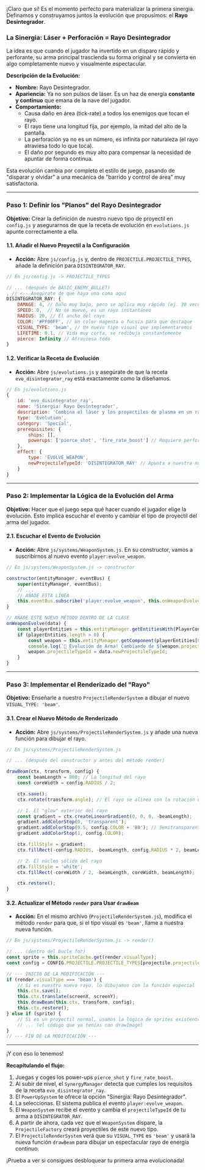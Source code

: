 ¡Claro que sí\! Es el momento perfecto para materializar la primera sinergia. Definamos y construyamos juntos la evolución que propusimos: el **Rayo Desintegrador**.

### La Sinergia: Láser + Perforación = Rayo Desintegrador

La idea es que cuando el jugador ha invertido en un disparo rápido y perforante, su arma principal trascienda su forma original y se convierta en algo completamente nuevo y visualmente espectacular.

**Descripción de la Evolución:**

  * **Nombre:** Rayo Desintegrador.
  * **Apariencia:** Ya no son pulsos de láser. Es un haz de energía **constante y continuo** que emana de la nave del jugador.
  * **Comportamiento:**
      * Causa daño en área (tick-rate) a todos los enemigos que tocan el rayo.
      * El rayo tiene una longitud fija, por ejemplo, la mitad del alto de la pantalla.
      * La perforación ya no es un número, es infinita por naturaleza (el rayo atraviesa todo lo que toca).
      * El daño por segundo es muy alto para compensar la necesidad de apuntar de forma continua.

Esta evolución cambia por completo el estilo de juego, pasando de "disparar y olvidar" a una mecánica de "barrido y control de área" muy satisfactoria.

-----

### **Paso 1: Definir los "Planos" del Rayo Desintegrador**

**Objetivo:** Crear la definición de nuestro nuevo tipo de proyectil en `config.js` y asegurarnos de que la receta de evolución en `evolutions.js` apunte correctamente a ella.

#### **1.1. Añadir el Nuevo Proyectil a la Configuración**

  * **Acción:** Abre `js/config.js` y, dentro de `PROJECTILE.PROJECTILE_TYPES`, añade la definición para `DISINTEGRATOR_RAY`.

<!-- end list -->

```javascript
// En js/config.js -> PROJECTILE_TYPES

// ... (después de BASIC_ENEMY_BULLET)
, // <-- Asegúrate de que haya una coma aquí
DISINTEGRATOR_RAY: {
    DAMAGE: 4, // Daño muy bajo, pero se aplica muy rápido (ej. 30 veces por segundo)
    SPEED: 0,  // No se mueve, es un rayo instantáneo
    RADIUS: 20, // El ancho del rayo
    COLOR: '#FF00FF', // Un color magenta o fucsia para que destaque
    VISUAL_TYPE: 'beam', // Un nuevo tipo visual que implementaremos
    LIFETIME: 0.1, // Vida muy corta, se redibuja constantemente
    pierce: Infinity // Atraviesa todo
}
```

#### **1.2. Verificar la Receta de Evolución**

  * **Acción:** Abre `js/evolutions.js` y asegúrate de que la receta `evo_disintegrator_ray` está exactamente como la diseñamos.

<!-- end list -->

```javascript
// En js/evolutions.js
{
    id: 'evo_disintegrator_ray',
    name: 'Sinergia: Rayo Desintegrador',
    description: 'Combina el láser y los proyectiles de plasma en un rayo continuo que derrite a los enemigos.',
    type: 'Evolution',
    category: 'Special',
    prerequisites: {
        ships: [],
        powerups: ['pierce_shot', 'fire_rate_boost'] // Requiere perforación y cadencia
    },
    effect: {
        type: 'EVOLVE_WEAPON',
        newProjectileTypeId: 'DISINTEGRATOR_RAY' // Apunta a nuestra nueva definición
    }
}
```

-----

### **Paso 2: Implementar la Lógica de la Evolución del Arma**

**Objetivo:** Hacer que el juego sepa qué hacer cuando el jugador elige la evolución. Esto implica escuchar el evento y cambiar el tipo de proyectil del arma del jugador.

#### **2.1. Escuchar el Evento de Evolución**

  * **Acción:** Abre `js/systems/WeaponSystem.js`. En su constructor, vamos a suscribirnos al nuevo evento `player:evolve_weapon`.

<!-- end list -->

```javascript
// En js/systems/WeaponSystem.js -> constructor

constructor(entityManager, eventBus) {
    super(entityManager, eventBus);
    // ...
    // AÑADE ESTA LÍNEA
    this.eventBus.subscribe('player:evolve_weapon', this.onWeaponEvolve.bind(this));
}

// AÑADE ESTE NUEVO MÉTODO DENTRO DE LA CLASE
onWeaponEvolve(data) {
    const playerEntities = this.entityManager.getEntitiesWith(PlayerControlledComponent, WeaponComponent);
    if (playerEntities.length > 0) {
        const weapon = this.entityManager.getComponent(playerEntities[0], WeaponComponent);
        console.log(`🧬 Evolución de Arma! Cambiando de ${weapon.projectileTypeId} a ${data.newProjectileTypeId}`);
        weapon.projectileTypeId = data.newProjectileTypeId;
    }
}
```

-----

### **Paso 3: Implementar el Renderizado del "Rayo"**

**Objetivo:** Enseñarle a nuestro `ProjectileRenderSystem` a dibujar el nuevo `VISUAL_TYPE: 'beam'`.

#### **3.1. Crear el Nuevo Método de Renderizado**

  * **Acción:** Abre `js/systems/ProjectileRenderSystem.js` y añade una nueva función para dibujar el rayo.

<!-- end list -->

```javascript
// En js/systems/ProjectileRenderSystem.js

// ... (después del constructor y antes del método render)

drawBeam(ctx, transform, config) {
    const beamLength = 800; // La longitud del rayo
    const coreWidth = config.RADIUS / 2;

    ctx.save();
    ctx.rotate(transform.angle); // El rayo se alinea con la rotación de la nave

    // 1. El "glow" exterior del rayo
    const gradient = ctx.createLinearGradient(0, 0, 0, -beamLength);
    gradient.addColorStop(0, 'transparent');
    gradient.addColorStop(0.5, config.COLOR + '80'); // Semitransparente en el medio
    gradient.addColorStop(1, config.COLOR);

    ctx.fillStyle = gradient;
    ctx.fillRect(-config.RADIUS, -beamLength, config.RADIUS * 2, beamLength);

    // 2. El núcleo sólido del rayo
    ctx.fillStyle = 'white';
    ctx.fillRect(-coreWidth / 2, -beamLength, coreWidth, beamLength);

    ctx.restore();
}
```

#### **3.2. Actualizar el Método `render` para Usar `drawBeam`**

  * **Acción:** En el mismo archivo (`ProjectileRenderSystem.js`), modifica el método `render` para que, si el tipo visual es `'beam'`, llame a nuestra nueva función.

<!-- end list -->

```javascript
// En js/systems/ProjectileRenderSystem.js -> render()

// ... (dentro del bucle for)
const sprite = this.spriteCache.get(render.visualType);
const config = CONFIG.PROJECTILE.PROJECTILE_TYPES[projectile.projectileTypeId];

// --- INICIO DE LA MODIFICACIÓN ---
if (render.visualType === 'beam') {
    // Si es nuestro nuevo rayo, lo dibujamos con la función especial
    this.ctx.save();
    this.ctx.translate(screenX, screenY);
    this.drawBeam(this.ctx, transform, config);
    this.ctx.restore();
} else if (sprite) {
    // Si es un proyectil normal, usamos la lógica de sprites existente
    // ... (el código que ya tenías con drawImage)
}
// --- FIN DE LA MODIFICACIÓN ---
```

-----

¡Y con eso lo tenemos\!

**Recapitulando el flujo:**

1.  Juegas y coges los power-ups `pierce_shot` y `fire_rate_boost`.
2.  Al subir de nivel, el `SynergyManager` detecta que cumples los requisitos de la receta `evo_disintegrator_ray`.
3.  El `PowerUpSystem` te ofrece la opción "Sinergia: Rayo Desintegrador".
4.  La seleccionas. El sistema publica el evento `player:evolve_weapon`.
5.  El `WeaponSystem` recibe el evento y cambia el `projectileTypeId` de tu arma a `DISINTEGRATOR_RAY`.
6.  A partir de ahora, cada vez que el `WeaponSystem` dispare, la `ProjectileFactory` creará proyectiles de este nuevo tipo.
7.  El `ProjectileRenderSystem` verá que su `VISUAL_TYPE` es `'beam'` y usará la nueva función `drawBeam` para dibujar un espectacular rayo de energía continuo.

¡Prueba a ver si consigues desbloquear tu primera arma evolucionada\!